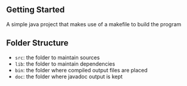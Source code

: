 ## Getting Started
A simple java project that makes use of a makefile to build the program


## Folder Structure

- `src`: the folder to maintain sources
- `lib`: the folder to maintain dependencies
- `bin`: the folder where compiled output files are placed
- `doc`: the folder where javadoc output is kept
